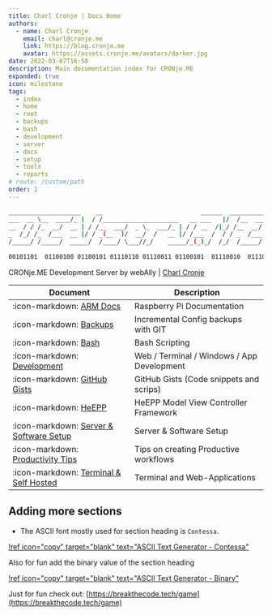 ```yaml
---
title: Charl Cronje | Docs Home
authors:
  - name: Charl Cronje
    email: charl@cronje.me
    link: https://blog.cronje.me
    avatar: https://assets.cronje.me/avatars/darker.jpg
date: 2022-03-07T16:58
description: Main documentation index for CRONje.ME
expanded: true
icon: milestone
tags: 
  - index
  - home
  - root
  - backups
  - bash
  - development
  - server
  - docs
  - setup
  - tools
  - reports
# route: /custom/path
order: 1
---
```


```sh
____________________    __                           ______  ____________
___  __ \__  ____/_ |  / /_____________________   __ ___   |/  /__  ____/
__  / / /_  __/  __ | / /__  ___/  _ \_  ___/_ | / / __  /|_/ /__  __/   
_  /_/ /_  /___  __ |/ / _(__  )/  __/  /   __ |/ /___  /  / / _  /___   
/_____/ /_____/  _____/  /____/ \___//_/    _____/_(_)_/  /_/  /_____/   
                                                                        
00101101  01100100 01100101 01110110 01110011 01100101  01110010  01110110 
```

CRONje.ME Development Server by webAlly | [Charl Cronje](https://blog.cronje.me)

| Document                                                                | Description                                |
|-------------------------------------------------------------------------|--------------------------------------------|
| :icon-markdown: [ARM Docs](https://arm.docs.cronje.me)                  | Raspberry Pi Documentation                 |
| :icon-markdown: [Backups](https://backup.docs.cronje.me)                | Incremental Config backups with GIT        |
| :icon-markdown: [Bash](https://bash.docs.cronje.me)                     | Bash Scripting                             |
| :icon-markdown: [Development](https://dev.docs.cronje.me)               | Web / Terminal / Windows / App Development |
| :icon-markdown: [GitHub Gists](https://gist.docs.cronje.me)             | GitHub Gists (Code snippets and scrips)    |
| :icon-markdown: [HeEPP](https://heepp.docs.cronje.me)                   | HeEPP Model View Controller Framework      |
| :icon-markdown: [Server & Software Setup](https://setup.docs.cronje.me) | Server & Software Setup                    |
| :icon-markdown: [Productivity Tips](https://tip.docs.cronje.me)         | Tips on creating Productive workflows      |
| :icon-markdown: [Terminal & Self Hosted](https://tools.docs.cronje.me)  | Terminal and Web-Applications              |

## Adding more sections

- The ASCII font mostly used for section heading is `Contessa`.

[!ref icon="copy" target="blank" text="ASCII Text Generator - Contessa"](https://patorjk.com/software/taag/#p=display&f=Contessa&t=NEW.DOCS.ME)

Also for fun add the binary value of the section heading

[!ref icon="copy" target="blank" text="ASCII Text Generator - Binary"](https://patorjk.com/software/taag/#p=display&f=Binary&t=NEW.DOCS.ME)

Just for fun check out: [https://breakthecode.tech/game](https://breakthecode.tech/game)